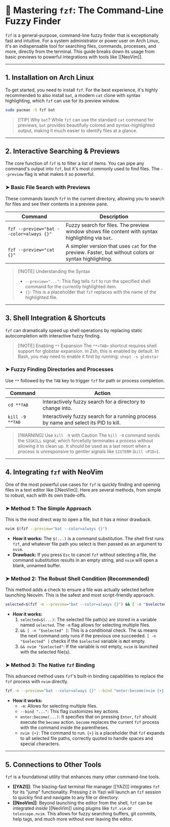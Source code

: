 
# 🚀 Mastering `fzf`: The Command-Line Fuzzy Finder

`fzf` is a general-purpose, command-line fuzzy finder that is exceptionally fast and intuitive. For a system administrator or power user on Arch Linux, it's an indispensable tool for searching files, commands, processes, and more, directly from the terminal. This guide breaks down its usage from basic previews to powerful integrations with tools like [[NeoVim]].

---

## 1. Installation on Arch Linux

To get started, you need to install `fzf`. For the best experience, it's highly recommended to also install `bat`, a modern `cat` clone with syntax highlighting, which `fzf` can use for its preview window.

```bash
sudo pacman -S fzf bat
```

> [!TIP] Why `bat`?
> While `fzf` can use the standard `cat` command for previews, `bat` provides beautifully colored and syntax-highlighted output, making it much easier to identify files at a glance.

---

## 2. Interactive Searching & Previews

The core function of `fzf` is to filter a list of items. You can pipe any command's output into `fzf`, but it's most commonly used to find files. The `--preview` flag is what makes it so powerful.

### ➤ Basic File Search with Previews

These commands launch `fzf` in the current directory, allowing you to search for files and see their contents in a preview pane.

| Command | Description |
|---|---|
| `fzf --preview="bat --color=always {}"` | Fuzzy search for files. The preview window shows file content with syntax highlighting via `bat`. |
| `fzf --preview="cat {}"` | A simpler version that uses `cat` for the preview. Faster, but without colors or syntax highlighting. |

> [!NOTE] Understanding the Syntax
> - `--preview="..."`: This flag tells `fzf` to run the specified shell command for the currently highlighted item.
> - `{}`: This is a placeholder that `fzf` replaces with the name of the highlighted file.

---

## 3. Shell Integration & Shortcuts

`fzf` can dramatically speed up shell operations by replacing static autocompletion with interactive fuzzy finding.

> [!NOTE] Enabling `**` Expansion
> The `**<TAB>` shortcut requires shell support for globstar expansion. In Zsh, this is enabled by default. In Bash, you may need to enable it first by running: `shopt -s globstar`

### ➤ Fuzzy Finding Directories and Processes

Use `**` followed by the `TAB` key to trigger `fzf` for path or process completion.

| Command | Action |
|---|---|
| `cd **`<kbd>TAB</kbd> | Interactively fuzzy search for a directory to change into. |
| `kill -9 **`<kbd>TAB</kbd> | Interactively fuzzy search for a running process by name and select its PID to kill. |

> [!WARNING] Use `kill -9` with Caution
> The `kill -9` command sends the `SIGKILL` signal, which forcefully terminates a process without allowing it to clean up. It should be used as a last resort when a process is unresponsive to gentler signals like `SIGTERM` (`kill <PID>`).

---

## 4. Integrating `fzf` with NeoVim

One of the most powerful use cases for `fzf` is quickly finding and opening files in a text editor like [[NeoVim]]. Here are several methods, from simple to robust, each with its own trade-offs.

### ➤ Method 1: The Simple Approach

This is the most direct way to open a file, but it has a minor drawback.

```bash
nvim $(fzf --preview="bat --color=always {}")
```

-   **How it works:** The `$(...)` is a command substitution. The shell first runs `fzf`, and whatever file path you select is then passed as an argument to `nvim`.
-   **Drawback:** If you press `Esc` to cancel `fzf` without selecting a file, the command substitution results in an empty string, and `nvim` will open a blank, unnamed buffer.

### ➤ Method 2: The Robust Shell Condition (Recommended)

This method adds a check to ensure a file was actually selected before launching Neovim. This is the safest and most script-friendly approach.

```bash
selected=$(fzf -m --preview="bat --color=always {}") && [ -n "$selected" ] && nvim "$selected"
```

-   **How it works:**
    1.  `selected=$(...)`: The selected file path(s) are stored in a variable named `selected`. The `-m` flag allows for selecting multiple files.
    2.  `&& [ -n "$selected" ]`: This is a conditional check. The `&&` means the next command only runs if the previous one succeeded. `[ -n "$selected" ]` checks if the `$selected` variable is **n**ot empty.
    3.  `&& nvim "$selected"`: If the variable is not empty, `nvim` is launched with the selected file(s).

### ➤ Method 3: The Native `fzf` Binding

This advanced method uses `fzf`'s built-in binding capabilities to replace the `fzf` process with `nvim` directly.

```bash
fzf -m --preview="bat --color=always {}" --bind "enter:become(nvim {+})"
```

-   **How it works:**
    -   `-m`: Allows for selecting multiple files.
    -   `--bind "..."`: This flag customizes key actions.
    -   `enter:become(...)`: It specifies that on pressing `Enter`, `fzf` should execute the `become` action. `become` replaces the current `fzf` process with the command inside the parentheses.
    -   `nvim {+}`: The command to run. `{+}` is a placeholder that `fzf` expands to all selected file paths, correctly quoted to handle spaces and special characters.

---

## 5. Connections to Other Tools

`fzf` is a foundational utility that enhances many other command-line tools.

-   **[[YAZI]]**: The blazing-fast terminal file manager [[YAZI]] integrates `fzf` for its "jump" functionality. Pressing `Z` in Yazi will launch an `fzf` session to quickly find and navigate to any file or directory.
-   **[[NeoVim]]**: Beyond launching the editor from the shell, `fzf` can be integrated *inside* [[NeoVim]] using plugins like `fzf.vim` or `telescope.nvim`. This allows for fuzzy searching buffers, git commits, help tags, and much more without ever leaving the editor.

